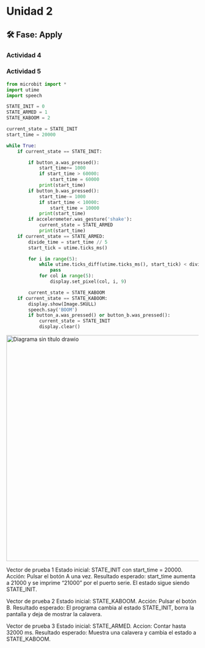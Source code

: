 # Unidad 2


## 🛠 Fase: Apply

### Actividad 4

### Actividad 5
``` py
from microbit import *
import utime
import speech

STATE_INIT = 0
STATE_ARMED = 1
STATE_KABOOM = 2

current_state = STATE_INIT
start_time = 20000

while True:
    if current_state == STATE_INIT:

        if button_a.was_pressed():
            start_time+= 1000
            if start_time > 60000:
                start_time = 60000
            print(start_time)
        if button_b.was_pressed():
            start_time-= 1000
            if start_time < 10000:
                start_time = 10000
            print(start_time)
        if accelerometer.was_gesture('shake'):
            current_state = STATE_ARMED
            print(start_time)
    if current_state == STATE_ARMED:
        divide_time = start_time // 5 
        start_tick = utime.ticks_ms()

        for i in range(5):
            while utime.ticks_diff(utime.ticks_ms(), start_tick) < divide_time * (i + 1):
                pass
            for col in range(5):
                display.set_pixel(col, i, 9)

        current_state = STATE_KABOOM
    if current_state == STATE_KABOOM:
        display.show(Image.SKULL)
        speech.say('BOOM')
        if button_a.was_pressed() or button_b.was_pressed():
            current_state = STATE_INIT
            display.clear()
```
<img width="681" height="591" alt="Diagrama sin título drawio" src="https://github.com/user-attachments/assets/5524f478-01fb-4028-b90a-9fcac8a71851" />

Vector de prueba 1
Estado inicial: STATE_INIT con start_time = 20000.
Acción: Pulsar el botón A una vez.
Resultado esperado: start_time aumenta a 21000 y se imprime “21000” por el puerto serie. El estado sigue siendo STATE_INIT.

Vector de prueba 2
Estado inicial: STATE_KABOOM.
Acción: Pulsar el botón B.
Resultado esperado: El programa cambia al estado STATE_INIT, borra la pantalla y deja de mostrar la calavera.

Vector de prueba 3
Estado inicial: STATE_ARMED.
Accion: Contar hasta 32000 ms.
Resultado esperado: Muestra una calavera y cambia el estado a STATE_KABOOM.
